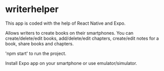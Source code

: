 # writerhelper
This app is coded with the help of React Native and Expo.

Allows writers to create books on their smartphones. You can create/delete/edit books, add/delete/edit chapters, create/edit notes for a book, share books and chapters.

'npm start' to run the project.

Install Expo app on your smartphone or use emulator/simulator.
